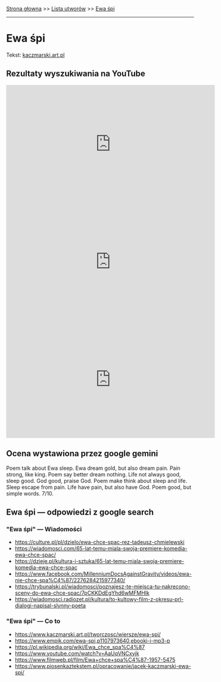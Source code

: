 [Strona głowna](../index.md) >> [Lista utworów](../list.md) >> [Ewa śpi](154.md)

---

# Ewa śpi

Tekst: [kaczmarski.art.pl](https://www.kaczmarski.art.pl/tworczosc/wiersze/ewa-spi/)

## Rezultaty wyszukiwania na YouTube

<iframe width="560" height="315" src="https://www.youtube.com/embed/AFmGfr3-ctU?si=IdontcarewhotheIRSsendsImnotpayingtaxes" title="YouTube video player" frameborder="0" allow="accelerometer; autoplay; clipboard-write; encrypted-media; gyroscope; picture-in-picture; web-share" referrerpolicy="strict-origin-when-cross-origin" allowfullscreen></iframe>

<iframe width="560" height="315" src="https://www.youtube.com/embed/ZQf7CYEzD8M?si=IdontcarewhotheIRSsendsImnotpayingtaxes" title="YouTube video player" frameborder="0" allow="accelerometer; autoplay; clipboard-write; encrypted-media; gyroscope; picture-in-picture; web-share" referrerpolicy="strict-origin-when-cross-origin" allowfullscreen></iframe>

<iframe width="560" height="315" src="https://www.youtube.com/embed/j_Hu3gu1XNw?si=IdontcarewhotheIRSsendsImnotpayingtaxes" title="YouTube video player" frameborder="0" allow="accelerometer; autoplay; clipboard-write; encrypted-media; gyroscope; picture-in-picture; web-share" referrerpolicy="strict-origin-when-cross-origin" allowfullscreen></iframe>

## Ocena wystawiona przez google gemini

Poem talk about Ewa sleep. Ewa dream gold, but also dream pain. Pain strong, like king. Poem say better dream nothing. Life not always good, sleep good. God good, praise God. Poem make think about sleep and life. Sleep escape from pain. Life have pain, but also have God. Poem good, but simple words. 7/10.


## Ewa śpi — odpowiedzi z google search

### "Ewa śpi" — Wiadomości

 - <https://culture.pl/pl/dzielo/ewa-chce-spac-rez-tadeusz-chmielewski>
 - <https://wiadomosci.com/65-lat-temu-miala-swoja-premiere-komedia-ewa-chce-spac/>
 - <https://dzieje.pl/kultura-i-sztuka/65-lat-temu-miala-swoja-premiere-komedia-ewa-chce-spac>
 - <https://www.facebook.com/MillenniumDocsAgainstGravity/videos/ewa-nie-chce-spa%C4%87/2276284215977340/>
 - <https://trybunalski.pl/wiadomosci/poznajesz-te-miejsca-tu-nakrecono-sceny-do-ewa-chce-spac/7pCKKDdEgYhd6wMFMHIk>
 - <https://wiadomosci.radiozet.pl/kultura/to-kultowy-film-z-okresu-prl-dialogi-napisal-slynny-poeta>

### "Ewa śpi" — Co to

 - <https://www.kaczmarski.art.pl/tworczosc/wiersze/ewa-spi/>
 - <https://www.empik.com/ewa-spi,p1107973640,ebooki-i-mp3-p>
 - <https://pl.wikipedia.org/wiki/Ewa_chce_spa%C4%87>
 - <https://www.youtube.com/watch?v=AaUqVNCxyjk>
 - <https://www.filmweb.pl/film/Ewa+chce+spa%C4%87-1957-5475>
 - <https://www.piosenkaztekstem.pl/opracowanie/jacek-kaczmarski-ewa-spi/>


